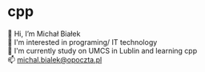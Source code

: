 # cpp
👋 Hi, I’m Michał Białek <br />
👀 I'm interested in programing/ IT technology <br />
🌱 I'm currently study on UMCS in Lublin and learning cpp<br />
📫 michal.bialek@opoczta.pl